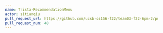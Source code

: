 ```yaml
---
name: Trista-RecommendationMenu
actor: sitianqiu
pull_request_url: https://github.com/ucsb-cs156-f22/team03-f22-6pm-2/pull/48
pull_request_num: 48
---
```

